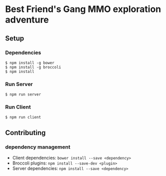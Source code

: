# Best Friend's Gang MMO exploration adventure

## Setup

### Dependencies
```
$ npm install -g bower
$ npm install -g broccoli
$ npm install
```

### Run Server
```
$ npm run server
```

### Run Client
```
$ npm run client
```

## Contributing

### dependency management
 - Client dependencies: `bower install --save <dependency>`
 - Broccoli plugins: `npm install --save-dev <plugin>`
 - Server dependencies: `npm install --save <dependency>`
